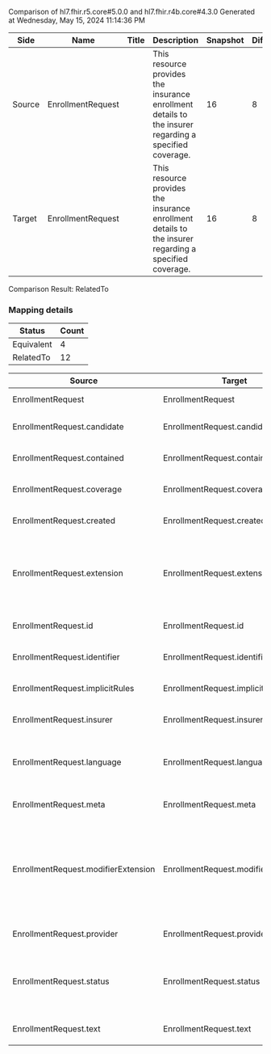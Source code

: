 Comparison of hl7.fhir.r5.core#5.0.0 and hl7.fhir.r4b.core#4.3.0
Generated at Wednesday, May 15, 2024 11:14:36 PM

| Side | Name | Title | Description | Snapshot | Differential |
| --- | --- | --- | --- | --- | --- |
| Source | EnrollmentRequest |  | This resource provides the insurance enrollment details to the insurer regarding a specified coverage. | 16 | 8 |
| Target | EnrollmentRequest |  | This resource provides the insurance enrollment details to the insurer regarding a specified coverage. | 16 | 8 |


Comparison Result: RelatedTo


### Mapping details

| Status | Count |
| ------ | ----- |
Equivalent | 4 |
RelatedTo | 12 |


| Source | Target | Status | Message |
| ------ | ------ | ------ | ------- |
| EnrollmentRequest | EnrollmentRequest | Equivalent | R5 `EnrollmentRequest` maps as Equivalent to R4B `EnrollmentRequest` |
| EnrollmentRequest.candidate | EnrollmentRequest.candidate | Equivalent | R5 `EnrollmentRequest.candidate` maps as Equivalent to R4B `EnrollmentRequest.candidate` |
| EnrollmentRequest.contained | EnrollmentRequest.contained | Equivalent | R5 `EnrollmentRequest.contained` maps as Equivalent to R4B `EnrollmentRequest.contained` |
| EnrollmentRequest.coverage | EnrollmentRequest.coverage | Equivalent | R5 `EnrollmentRequest.coverage` maps as Equivalent to R4B `EnrollmentRequest.coverage` |
| EnrollmentRequest.created | EnrollmentRequest.created | Equivalent | R5 `EnrollmentRequest.created` maps as Equivalent to R4B `EnrollmentRequest.created` |
| EnrollmentRequest.extension | EnrollmentRequest.extension | SourceIsBroaderThanTarget | R5 `EnrollmentRequest.extension` maps as SourceIsBroaderThanTarget to R4B `EnrollmentRequest.extension` - extension has change due to type change: R5 `extension` `Extension` maps as SourceIsBroaderThanTarget for R4B `extension` |
| EnrollmentRequest.id | EnrollmentRequest.id | Equivalent | R5 `EnrollmentRequest.id` maps as Equivalent to R4B `EnrollmentRequest.id` |
| EnrollmentRequest.identifier | EnrollmentRequest.identifier | Equivalent | R5 `EnrollmentRequest.identifier` maps as Equivalent to R4B `EnrollmentRequest.identifier` |
| EnrollmentRequest.implicitRules | EnrollmentRequest.implicitRules | Equivalent | R5 `EnrollmentRequest.implicitRules` maps as Equivalent to R4B `EnrollmentRequest.implicitRules` |
| EnrollmentRequest.insurer | EnrollmentRequest.insurer | Equivalent | R5 `EnrollmentRequest.insurer` maps as Equivalent to R4B `EnrollmentRequest.insurer` |
| EnrollmentRequest.language | EnrollmentRequest.language | RelatedTo | R5 `EnrollmentRequest.language` maps as RelatedTo to R4B `EnrollmentRequest.language` - language changed the binding strength from Required to Preferred |
| EnrollmentRequest.meta | EnrollmentRequest.meta | Equivalent | R5 `EnrollmentRequest.meta` maps as Equivalent to R4B `EnrollmentRequest.meta` |
| EnrollmentRequest.modifierExtension | EnrollmentRequest.modifierExtension | SourceIsBroaderThanTarget | R5 `EnrollmentRequest.modifierExtension` maps as SourceIsBroaderThanTarget to R4B `EnrollmentRequest.modifierExtension` - modifierExtension has change due to type change: R5 `modifierExtension` `Extension` maps as SourceIsBroaderThanTarget for R4B `modifierExtension` |
| EnrollmentRequest.provider | EnrollmentRequest.provider | Equivalent | R5 `EnrollmentRequest.provider` maps as Equivalent to R4B `EnrollmentRequest.provider` |
| EnrollmentRequest.status | EnrollmentRequest.status | Equivalent | R5 `EnrollmentRequest.status` maps as Equivalent to R4B `EnrollmentRequest.status` - status has compatible required binding for code type: http://hl7.org/fhir/ValueSet/fm-status|5.0.0 and http://hl7.org/fhir/ValueSet/fm-status|4.3.0 (Equivalent) |
| EnrollmentRequest.text | EnrollmentRequest.text | Equivalent | R5 `EnrollmentRequest.text` maps as Equivalent to R4B `EnrollmentRequest.text` |

